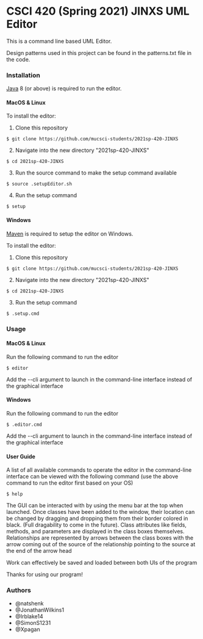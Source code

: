 # CSCI 420 (Spring 2021) JINXS UML Editor

This is a command line based UML Editor.

Design patterns used in this project can be found in the patterns.txt file in the code.

### Installation

[Java](https://www.java.com/en/download/) 8 (or above) is required to run the editor.

#### MacOS & Linux

To install the editor:
1. Clone this repository
```
$ git clone https://github.com/mucsci-students/2021sp-420-JINXS
```
2. Navigate into the new directory "2021sp-420-JINXS"
```
$ cd 2021sp-420-JINXS
```
3. Run the source command to make the setup command available
```
$ source .setupEditor.sh
```
4. Run the setup command
```
$ setup
```

#### Windows

[Maven](https://maven.apache.org/download.cgi) is required to setup the editor on Windows.

To install the editor:
1. Clone this repository
```
$ git clone https://github.com/mucsci-students/2021sp-420-JINXS
```
2. Navigate into the new directory "2021sp-420-JINXS"
```
$ cd 2021sp-420-JINXS
```
3. Run the setup command
```
$ .setup.cmd
```

### Usage

#### MacOS & Linux

Run the following command to run the editor

```
$ editor
```
Add the --cli argument to launch in the command-line interface instead of the graphical interface

#### Windows

Run the following command to run the editor

```
$ .editor.cmd
```
Add the --cli argument to launch in the command-line interface instead of the graphical interface

#### User Guide

A list of all available commands to operate the editor in the command-line interface can be viewed with the following command (use the above command to run the editor first based on your OS)

```
$ help
```
The GUI can be interacted with by using the menu bar at the top when launched. Once classes have been added to the window, their location can be changed by dragging and dropping them from their border colored in black. (Full dragability to come in the future). Class attributes like fields, methods, and parameters are displayed in the class boxes themselves. Relationships are represented by arrows between the class boxes with the arrow coming out of the source of the relationship pointing to the source at the end of the arrow head

Work can effectively be saved and loaded between both UIs of the program

Thanks for using our program!

### Authors
* @natshenk
* @JonathanWilkins1
* @Irblake14
* @SimonS1231
* @Xpagan
